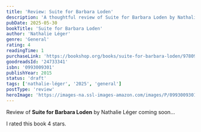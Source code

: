 ```yaml
---
title: 'Review: Suite for Barbara Loden'
description: 'A thoughtful review of Suite for Barbara Loden by Nathalie Léger'
pubDate: 2025-05-30
bookTitle: 'Suite for Barbara Loden'
author: 'Nathalie Léger'
genre: 'General'
rating: 4
readingTime: 1
purchaseLink: 'https://bookshop.org/books/suite-for-barbara-loden/9780993009303'
goodreadsId: '24733341'
isbn: '0993009301'
publishYear: 2015
status: 'draft'
tags: ['nathalie-léger', '2025', 'general']
postType: 'review'
heroImage: 'https://images-na.ssl-images-amazon.com/images/P/0993009301.01.L.jpg'
---
```


Review of **Suite for Barbara Loden** by Nathalie Léger coming soon...

I rated this book 4 stars.